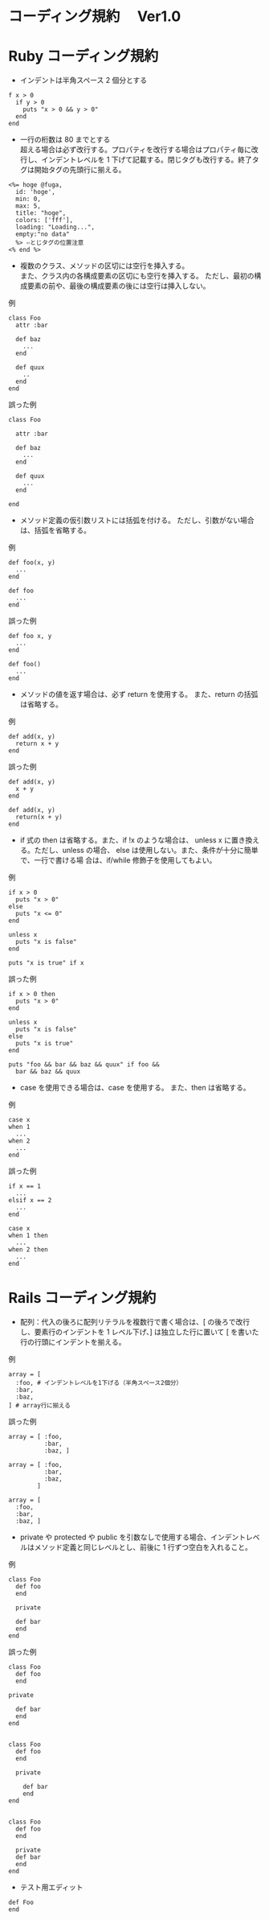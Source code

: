 # コーディング規約　 Ver1.0

# Ruby コーディング規約

- インデントは半角スペース 2 個分とする

```
f x > 0
  if y > 0
    puts "x > 0 && y > 0"
  end
end
```

- 一行の桁数は 80 までとする<br>
  超える場合は必ず改行する。プロパティを改行する場合はプロパティ毎に改行し、インデントレベルを 1 下げて記載する。閉じタグも改行する。終了タグは開始タグの先頭行に揃える。

```
<%= hoge @fuga,
  id: 'hoge',
  min: 0,
  max: 5,
  title: "hoge",
  colors: ['fff'],
  loading: "Loading...",
  empty:"no data"
  %> ⇦とじタグの位置注意
<% end %>
```

- 複数のクラス、メソッドの区切には空行を挿入する。<br>また、クラス内の各構成要素の区切にも空行を挿入する。 ただし、最初の構成要素の前や、最後の構成要素の後には空行は挿入しない。

例

```
class Foo
  attr :bar

  def baz
    ...
  end

  def quux
    ..
  end
end
```

誤った例

```
class Foo

  attr :bar

  def baz
    ...
  end

  def quux
    ...
  end

end
```

- メソッド定義の仮引数リストには括弧を付ける。 ただし、引数がない場合は、括弧を省略する。<br>

例

```
def foo(x, y)
  ...
end

def foo
  ...
end
```

誤った例

```
def foo x, y
  ...
end

def foo()
  ...
end
```

- メソッドの値を返す場合は、必ず return を使用する。 また、return の括弧は省略する。

例

```
def add(x, y)
  return x + y
end
```

誤った例

```
def add(x, y)
  x + y
end

def add(x, y)
  return(x + y)
end
```

- if 式の then は省略する。また、if !x のような場合は、 unless x に置き換える。ただし、unless の場合、 else は使用しない。また、条件が十分に簡単で、一行で書ける場 合は、if/while 修飾子を使用してもよい。

例

```
if x > 0
  puts "x > 0"
else
  puts "x <= 0"
end

unless x
  puts "x is false"
end

puts "x is true" if x
```

誤った例

```
if x > 0 then
  puts "x > 0"
end

unless x
  puts "x is false"
else
  puts "x is true"
end

puts "foo && bar && baz && quux" if foo &&
  bar && baz && quux
```

- case を使用できる場合は、case を使用する。 また、then は省略する。

例

```
case x
when 1
  ...
when 2
  ...
end
```

誤った例

```
if x == 1
  ...
elsif x == 2
  ...
end

case x
when 1 then
  ...
when 2 then
  ...
end
```

# Rails コーディング規約

- 配列：代入の後ろに配列リテラルを複数行で書く場合は、[ の後ろで改行し、要素行のインデントを 1 レベル下げ、] は独立した行に置いて [ を書いた行の行頭にインデントを揃える。

例

```
array = [
  :foo, # インデントレベルを1下げる（半角スペース2個分）
  :bar,
  :baz,
] # array行に揃える
```

誤った例

```
array = [ :foo,
          :bar,
          :baz, ]

array = [ :foo,
          :bar,
          :baz,
        ]

array = [
  :foo,
  :bar,
  :baz, ]
```

- private や protected や public を引数なしで使用する場合、インデントレベルはメソッド定義と同じレベルとし、前後に 1 行ずつ空白を入れること。

例

```
class Foo
  def foo
  end

  private

  def bar
  end
end
```

誤った例

```
class Foo
  def foo
  end

private

  def bar
  end
end


class Foo
  def foo
  end

  private

    def bar
    end
end


class Foo
  def foo
  end

  private
  def bar
  end
end
```

- テスト用エディット

```
def Foo
end
```
